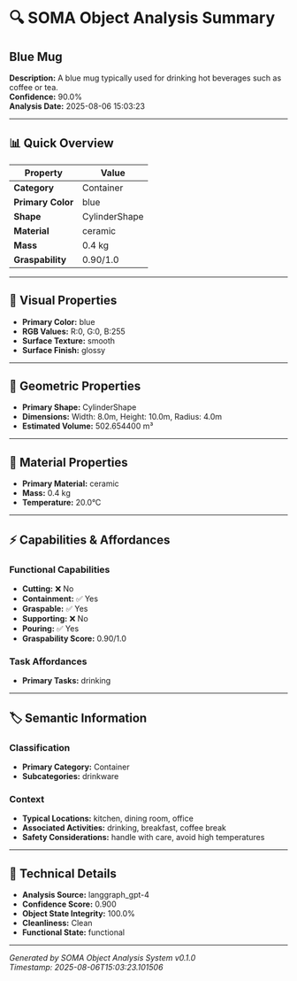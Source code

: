 # 🔍 SOMA Object Analysis Summary

## Blue Mug

**Description:** A blue mug typically used for drinking hot beverages such as coffee or tea.  
**Confidence:** 90.0%  
**Analysis Date:** 2025-08-06 15:03:23

---

## 📊 Quick Overview

| Property | Value |
|----------|--------|
| **Category** | Container |
| **Primary Color** | blue |
| **Shape** | CylinderShape |
| **Material** | ceramic |
| **Mass** | 0.4 kg |
| **Graspability** | 0.90/1.0 |

---

## 🎨 Visual Properties

- **Primary Color:** blue
- **RGB Values:** R:0, G:0, B:255
- **Surface Texture:** smooth
- **Surface Finish:** glossy

---

## 📐 Geometric Properties

- **Primary Shape:** CylinderShape
- **Dimensions:** Width: 8.0m, Height: 10.0m, Radius: 4.0m
- **Estimated Volume:** 502.654400 m³

---

## 🧱 Material Properties

- **Primary Material:** ceramic
- **Mass:** 0.4 kg
- **Temperature:** 20.0°C

---

## ⚡ Capabilities & Affordances

### Functional Capabilities
- **Cutting:** ❌ No
- **Containment:** ✅ Yes
- **Graspable:** ✅ Yes
- **Supporting:** ❌ No
- **Pouring:** ✅ Yes
- **Graspability Score:** 0.90/1.0

### Task Affordances
- **Primary Tasks:** drinking

---

## 🏷️ Semantic Information

### Classification
- **Primary Category:** Container
- **Subcategories:** drinkware

### Context
- **Typical Locations:** kitchen, dining room, office
- **Associated Activities:** drinking, breakfast, coffee break
- **Safety Considerations:** handle with care, avoid high temperatures

---



## 🔧 Technical Details

- **Analysis Source:** langgraph_gpt-4
- **Confidence Score:** 0.900
- **Object State Integrity:** 100.0%
- **Cleanliness:** Clean
- **Functional State:** functional

---

*Generated by SOMA Object Analysis System v0.1.0*  
*Timestamp: 2025-08-06T15:03:23.101506*
